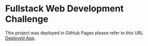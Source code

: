 # Fullstack Web Development Challenge

This project was deployed in GitHub Pages please refer to this URL [Deployed App](https://esneiderbravo.github.io/full-stack-test).
